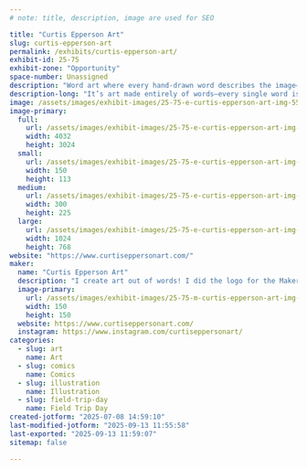 ```yaml
---
# note: title, description, image are used for SEO

title: "Curtis Epperson Art"
slug: curtis-epperson-art
permalink: /exhibits/curtis-epperson-art/
exhibit-id: 25-75
exhibit-zone: "Opportunity"
space-number: Unassigned
description: "Word art where every hand-drawn word describes the image—no repeats, just letters turned into art!"
description-long: "It’s art made entirely of words—every single word is carefully chosen to describe the subject of the piece. Each letter is hand-drawn, one at a time, with no word ever repeated. The result is a visually stunning and deeply meaningful design where form and language work together to tell a story. Every detail is crafted with intention, blending illustration and typography into a unique piece that’s as thoughtful as it is beautiful."
image: /assets/images/exhibit-images/25-75-e-curtis-epperson-art-img-5542-300x225.jpeg
image-primary: 
  full:
    url: /assets/images/exhibit-images/25-75-e-curtis-epperson-art-img-5542-full.jpeg
    width: 4032
    height: 3024
  small:
    url: /assets/images/exhibit-images/25-75-e-curtis-epperson-art-img-5542-150x113.jpeg
    width: 150
    height: 113
  medium:
    url: /assets/images/exhibit-images/25-75-e-curtis-epperson-art-img-5542-300x225.jpeg
    width: 300
    height: 225
  large:
    url: /assets/images/exhibit-images/25-75-e-curtis-epperson-art-img-5542-1024x768.jpeg
    width: 1024
    height: 768
website: "https://www.curtiseppersonart.com/"
maker: 
  name: "Curtis Epperson Art"
  description: "I create art out of words! I did the logo for the Maker Faire a few years ago. Hey Ian! :)"
  image-primary:
    url: /assets/images/exhibit-images/25-75-m-curtis-epperson-art-img-5663-150x150.jpeg
    width: 150
    height: 150
  website: https://www.curtiseppersonart.com/
  instagram: https://www.instagram.com/curtiseppersonart/
categories: 
  - slug: art
    name: Art
  - slug: comics
    name: Comics
  - slug: illustration
    name: Illustration
  - slug: field-trip-day
    name: Field Trip Day
created-jotform: "2025-07-08 14:59:10"
last-modified-jotform: "2025-09-13 11:55:58"
last-exported: "2025-09-13 11:59:07"
sitemap: false

---
```

